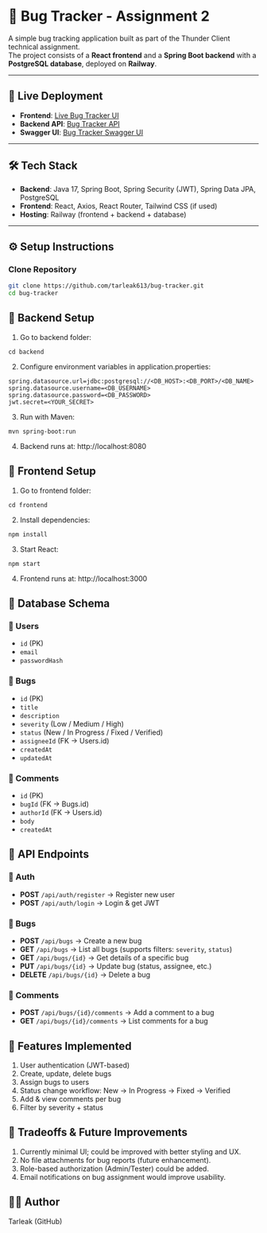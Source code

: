 # 🐞 Bug Tracker - Assignment 2

A simple bug tracking application built as part of the Thunder Client technical assignment.  
The project consists of a **React frontend** and a **Spring Boot backend** with a **PostgreSQL database**, deployed on **Railway**.

---

## 🚀 Live Deployment

- **Frontend**: [Live Bug Tracker UI](https://bug-tracker-frontend-production.up.railway.app)  
- **Backend API**: [Bug Tracker API](https://bug-tracker-production-ce38.up.railway.app)
- **Swagger UI**: [Bug Tracker Swagger UI](https://bug-tracker-production-ce38.up.railway.app/swagger-ui/index.html#/)  

---

## 🛠️ Tech Stack

- **Backend**: Java 17, Spring Boot, Spring Security (JWT), Spring Data JPA, PostgreSQL  
- **Frontend**: React, Axios, React Router, Tailwind CSS (if used)  
- **Hosting**: Railway (frontend + backend + database)  

---

## ⚙️ Setup Instructions

### Clone Repository
```bash
git clone https://github.com/tarleak613/bug-tracker.git
cd bug-tracker
```

## 🔧 Backend Setup

1. Go to backend folder:
```
cd backend
``` 
2. Configure environment variables in application.properties:
```
spring.datasource.url=jdbc:postgresql://<DB_HOST>:<DB_PORT>/<DB_NAME>
spring.datasource.username=<DB_USERNAME>
spring.datasource.password=<DB_PASSWORD>
jwt.secret=<YOUR_SECRET>
```

3. Run with Maven:
```
mvn spring-boot:run
```

4. Backend runs at: http://localhost:8080

## 🎨 Frontend Setup

1. Go to frontend folder:

```
cd frontend
```

2. Install dependencies:

```
npm install
```

3. Start React:
```
npm start
```

4. Frontend runs at: http://localhost:3000

## 📂 Database Schema

### 🧑 Users
- `id` (PK)
- `email`
- `passwordHash`

### 🐞 Bugs
- `id` (PK)
- `title`
- `description`
- `severity` (Low / Medium / High)
- `status` (New / In Progress / Fixed / Verified)
- `assigneeId` (FK → Users.id)
- `createdAt`
- `updatedAt`

### 💬 Comments
- `id` (PK)
- `bugId` (FK → Bugs.id)
- `authorId` (FK → Users.id)
- `body`
- `createdAt`

## 🔌 API Endpoints

### 🛂 Auth
- **POST** `/api/auth/register` → Register new user
- **POST** `/api/auth/login` → Login & get JWT

### 🐞 Bugs
- **POST** `/api/bugs` → Create a new bug
- **GET** `/api/bugs` → List all bugs (supports filters: `severity`, `status`)
- **GET** `/api/bugs/{id}` → Get details of a specific bug
- **PUT** `/api/bugs/{id}` → Update bug (status, assignee, etc.)
- **DELETE** `/api/bugs/{id}` → Delete a bug

### 💬 Comments
- **POST** `/api/bugs/{id}/comments` → Add a comment to a bug
- **GET** `/api/bugs/{id}/comments` → List comments for a bug


## 🐛 Features Implemented

1. User authentication (JWT-based)
2. Create, update, delete bugs
3. Assign bugs to users
4. Status change workflow: New → In Progress → Fixed → Verified
5. Add & view comments per bug
6. Filter by severity + status

## 📌 Tradeoffs & Future Improvements

1. Currently minimal UI; could be improved with better styling and UX.
2. No file attachments for bug reports (future enhancement).
3. Role-based authorization (Admin/Tester) could be added.
4. Email notifications on bug assignment would improve usability.

## 👨‍💻 Author

Tarleak (GitHub)
